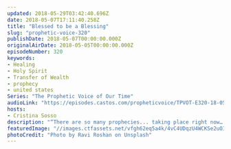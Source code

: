 ```yaml
---
updated: 2018-05-29T03:42:40.696Z
date: 2018-05-07T17:11:40.258Z
title: "Blessed to be a Blessing"
slug: "prophetic-voice-320"
publishDate: 2018-05-07T00:00:00.000Z
originalAirDate: 2018-05-05T00:00:00.000Z
episodeNumber: 320
keywords:
- Healing
- Holy Spirit
- Transfer of Wealth
- prophecy
- united states
Series: "The Prophetic Voice of Our Time"
audioLink: "https://episodes.castos.com/propheticvoice/TPVOT-E320-18-05-05-06-Blessed-to-be-a-Blessing.mp3"
hosts:
- Cristina Sosso
description: "“There are so many prophecies... taking place right now… Many many issues, global issues [challenges], have been here... for many many years, but now we can see victory, we can see resolution of these challenges. Same thing with your life. Believe that God can manifest…This is God’s intent, this is His will: be a blessing to others. He will bless you to be a blessing.” Psalm 144:12-15, John 16:12-14, Psalm 145"
featuredImage: "//images.ctfassets.net/vfgh62eq5a4k/4vC4UDqzU4WCKSe2uOIiOy/edcd7b2b2ace0112170d839e1b7879ab/ravi-roshan-383162-unsplash.jpg"
photoCredit: "Photo by Ravi Roshan on Unsplash"
---
```

